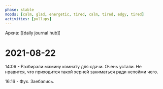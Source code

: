 ```yaml
---
phase: stable
moods: [calm, glad, energetic, tired, calm, tired, edgy, tired]
activities: [pullups]
---
```

Архив: [[daily journal hub]]
# 2021-08-22

14:06 - Разбирали мамину комнату для сдачи. Очень устали. Не нравится, что приходится такой херней заниматься ради непойми чего.

16:16 - Фух. Заебались.

